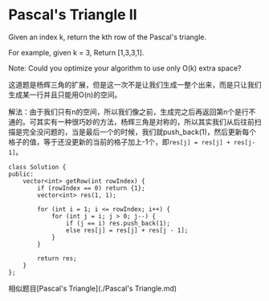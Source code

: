 Pascal's Triangle II
==================
Given an index k, return the kth row of the Pascal's triangle.

For example, given k = 3,
Return [1,3,3,1].

Note:
Could you optimize your algorithm to use only O(k) extra space?

这道题是杨辉三角的扩展，但是这一次不是让我们生成一整个出来，而是只让我们生成某一行并且只能用O(n)的空间。

解法：由于我们只有n的空间，所以我们像之前，生成完之后再返回第n个是行不通的。可其实有一种很巧妙的方法，杨辉三角是对称的，所以其实我们从后往前扫描是完全没问题的，当是最后一个的时候，我们就push_back(1)，然后更新每个格子的值，等于还没更新的当前的格子加上-1个，即`res[j] = res[j] + res[j-1]`。

```
class Solution {
public:
    vector<int> getRow(int rowIndex) {
        if (rowIndex == 0) return {1};
        vector<int> res(1, 1);

        for (int i = 1; i <= rowIndex; i++) {
            for (int j = i; j > 0; j--) {
                if (j == i) res.push_back(1);
                else res[j] = res[j] + res[j - 1];
            }
        }

        return res;
    }
};
```

相似题目[Pascal's Triangle](./Pascal's Triangle.md)
